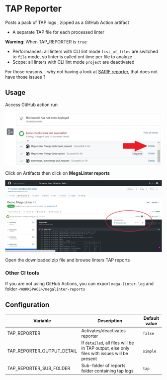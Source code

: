 # TAP Reporter

Posts a pack of TAP logs , zipped as a GitHub Action artifact

- A separate TAP file for each processed linter

**Warning**: When TAP_REPORTER is `true`:

- Performances: all linters with CLI lint mode `list_of_files` are switched to `file` mode, so linter is called ont time per file to analyze
- Scope: all linters with CLI lint mode `project` are deactivated

For those reasons... why not having a look at [SARIF reporter](https://oxsecurity.github.io/megalinter/latest/reporters/SarifReporter/), that does not have those issues ?

## Usage

Access GitHub action run

![Screenshot](../assets/images/AccessActionRun.jpg)

Click on Artifacts then click on **MegaLinter reports**

![Screenshot](../assets/images/TextReporter_1.jpg)

Open the downloaded zip file and browse linters TAP reports

### Other CI tools

If you are not using GitHub Actions, you can export `mega-linter.log` and folder `<WORKSPACE>/megalinter-reports`

## Configuration

| Variable                   | Description                                                                                 | Default value |
|----------------------------|---------------------------------------------------------------------------------------------|---------------|
| TAP_REPORTER               | Activates/deactivates reporter                                                              | `false`       |
| TAP_REPORTER_OUTPUT_DETAIL | If `detailed`, all files will be in TAP output, else only files with issues will be present | `simple`      |
| TAP_REPORTER_SUB_FOLDER    | Sub-folder of reports folder containing tap logs                                            | `tap`         |
